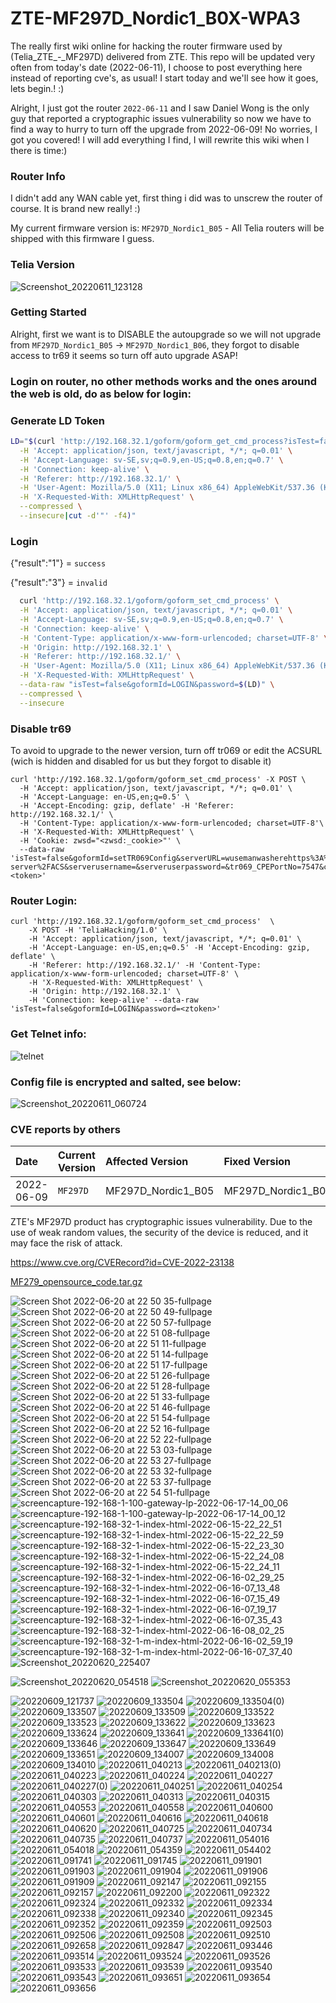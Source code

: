 # ZTE-MF297D_Nordic1_B0X-WPA3

The really first wiki online for hacking the router firmware used by (Telia_ZTE_-_MF297D) delivered from ZTE. This repo will be updated very often from today's date (2022-06-11), I choose to post everything here instead of reporting cve's, as usual! I start today and we'll see how it goes, lets begin.! :)

Alright, I just got the router `2022-06-11` and I saw Daniel Wong is the only guy that reported a cryptographic issues vulnerability so now we have to find a way to hurry to turn off the upgrade from 2022-06-09! No worries, I got you covered! I will add everything I find, I will rewrite this wiki when I  there is time:)

### Router Info

I didn't add any WAN cable yet, first thing i did was to unscrew the router of course. It is brand new really! :)

My current firmware version is: `MF297D_Nordic1_B05` - All Telia routers will be shipped with this firmware I guess.

### Telia Version

![Screenshot_20220611_123128](https://user-images.githubusercontent.com/26827453/173184189-ecc6ad08-7e0e-4a44-bfc9-d88ec4c8be3c.png)

### Getting Started

Alright, first we want is to DISABLE the autoupgrade so we will not upgrade from `MF297D_Nordic1_B05` -> `MF297D_Nordic1_B06`, 
they forgot to disable access to tr69 it seems so turn off auto upgrade ASAP! 

### Login on router, no other methods works and the ones around the web is old, do as below for login:

### Generate LD Token

```sh
LD="$(curl 'http://192.168.32.1/goform/goform_get_cmd_process?isTest=false&cmd=LD&_=1655363462531' \
  -H 'Accept: application/json, text/javascript, */*; q=0.01' \
  -H 'Accept-Language: sv-SE,sv;q=0.9,en-US;q=0.8,en;q=0.7' \
  -H 'Connection: keep-alive' \
  -H 'Referer: http://192.168.32.1/' \
  -H 'User-Agent: Mozilla/5.0 (X11; Linux x86_64) AppleWebKit/537.36 (KHTML, like Gecko) Chrome/102.0.0.0 Safari/537.36' \
  -H 'X-Requested-With: XMLHttpRequest' \
  --compressed \
  --insecure|cut -d'"' -f4)"
```

### Login

{"result":"1"} = `success`

{"result":"3"} = `invalid`

```sh
  curl 'http://192.168.32.1/goform/goform_set_cmd_process' \
  -H 'Accept: application/json, text/javascript, */*; q=0.01' \
  -H 'Accept-Language: sv-SE,sv;q=0.9,en-US;q=0.8,en;q=0.7' \
  -H 'Connection: keep-alive' \
  -H 'Content-Type: application/x-www-form-urlencoded; charset=UTF-8' \
  -H 'Origin: http://192.168.32.1' \
  -H 'Referer: http://192.168.32.1/' \
  -H 'User-Agent: Mozilla/5.0 (X11; Linux x86_64) AppleWebKit/537.36 (KHTML, like Gecko) Chrome/102.0.0.0 Safari/537.36' \
  -H 'X-Requested-With: XMLHttpRequest' \
  --data-raw "isTest=false&goformId=LOGIN&password=$(LD)" \
  --compressed \
  --insecure
```

### Disable tr69

To avoid to upgrade to the newer version, turn off tr069 or edit the ACSURL (wich is hidden and disabled for us but they forgot to disable it)

```console
curl 'http://192.168.32.1/goform/goform_set_cmd_process' -X POST \ 
  -H 'Accept: application/json, text/javascript, */*; q=0.01' \
  -H 'Accept-Language: en-US,en;q=0.5' \
  -H 'Accept-Encoding: gzip, deflate' -H 'Referer: http://192.168.32.1/' \
  -H 'Content-Type: application/x-www-form-urlencoded; charset=UTF-8'\
  -H 'X-Requested-With: XMLHttpRequest' \
  -H 'Cookie: zwsd="<zwsd:_cookie>"' \
  --data-raw 'isTest=false&goformId=setTR069Config&serverURL=wusemanwasherehttps%3A%2F%2Frgw.teliacompany.com%3A7575%2FACS-server%2FACS&serverusername=&serveruserpassword=&tr069_CPEPortNo=7547&connrequestname=&connrequestpassword=&tr069_PeriodicInformEnable=0&tr069_PeriodicInformInterval=99500&tr069_CertEnable=1&AD=<token>'
```

### Router Login:

```
curl 'http://192.168.32.1/goform/goform_set_cmd_process'  \
    -X POST -H 'TeliaHacking/1.0' \
    -H 'Accept: application/json, text/javascript, */*; q=0.01' \
    -H 'Accept-Language: en-US,en;q=0.5' -H 'Accept-Encoding: gzip, deflate' \
    -H 'Referer: http://192.168.32.1/' -H 'Content-Type: application/x-www-form-urlencoded; charset=UTF-8' \
    -H 'X-Requested-With: XMLHttpRequest' \
    -H 'Origin: http://192.168.32.1' \
    -H 'Connection: keep-alive' --data-raw 'isTest=false&goformId=LOGIN&password=<ztoken>'
```

### Get Telnet info: 

![telnet](https://user-images.githubusercontent.com/26827453/173183876-fe01e47d-7973-48bd-aeb1-fde07da2207d.png)

### Config file is encrypted and salted, see below:

![Screenshot_20220611_060724](https://user-images.githubusercontent.com/26827453/173183897-9c243d9e-25f8-4718-b4a7-8e6a7985e7c9.png)

### CVE reports by others

| Date | Current Version    | Affected Version                            |  Fixed Version                          |
| :----------------- | :----------------- | :-------------------------------- | :----------------------------------|  
| 2022-06-09 | `MF297D`            |  MF297D_Nordic1_B05    | MF297D_Nordic1_B06                               |

ZTE's MF297D product has cryptographic issues vulnerability. 
Due to the use of weak random values, the security of the device is reduced, and it may face the risk of attack. 

https://www.cve.org/CVERecord?id=CVE-2022-23138

[MF279_opensource_code.tar.gz](https://github.com/wuseman/ZTE-MF297D_Nordic1_B0X-WPA3/files/9141262/MF279_opensource_code.tar.gz)

![Screen Shot 2022-06-20 at 22 50 35-fullpage](https://user-images.githubusercontent.com/26827453/179757438-bcdbd0cf-1856-4a4e-b86c-37f45d560cf0.png)
![Screen Shot 2022-06-20 at 22 50 49-fullpage](https://user-images.githubusercontent.com/26827453/179757440-41512350-95b0-4263-bdb7-c2faf9472ba3.png)
![Screen Shot 2022-06-20 at 22 50 57-fullpage](https://user-images.githubusercontent.com/26827453/179757444-b890b36b-561e-4262-8349-d49490ab4aeb.png)
![Screen Shot 2022-06-20 at 22 51 08-fullpage](https://user-images.githubusercontent.com/26827453/179757446-779cf043-da60-4b39-bf53-aa360d457d27.png)
![Screen Shot 2022-06-20 at 22 51 11-fullpage](https://user-images.githubusercontent.com/26827453/179757448-51626de4-75f2-4975-9957-6e77ef1037e8.png)
![Screen Shot 2022-06-20 at 22 51 14-fullpage](https://user-images.githubusercontent.com/26827453/179757451-623f5675-9ec0-4f35-905d-daf20368a858.png)
![Screen Shot 2022-06-20 at 22 51 17-fullpage](https://user-images.githubusercontent.com/26827453/179757455-6ecd31fc-263b-433a-ad3b-4dbcf7e1c9aa.png)
![Screen Shot 2022-06-20 at 22 51 26-fullpage](https://user-images.githubusercontent.com/26827453/179757460-b4cb19b7-179d-4fec-b30c-36358d4e068c.png)
![Screen Shot 2022-06-20 at 22 51 28-fullpage](https://user-images.githubusercontent.com/26827453/179757464-8c722afa-0a90-4194-9f82-8f32f9db307d.png)
![Screen Shot 2022-06-20 at 22 51 33-fullpage](https://user-images.githubusercontent.com/26827453/179757465-d90afafe-2e7b-4d01-9ed2-07d00c822575.png)
![Screen Shot 2022-06-20 at 22 51 46-fullpage](https://user-images.githubusercontent.com/26827453/179757467-5e6c9970-362e-4b1e-8f79-6402366fa00d.png)
![Screen Shot 2022-06-20 at 22 51 54-fullpage](https://user-images.githubusercontent.com/26827453/179757468-054b8d6c-37be-4700-beef-c31b524e9864.png)
![Screen Shot 2022-06-20 at 22 52 16-fullpage](https://user-images.githubusercontent.com/26827453/179757470-1fdf6f39-6f7b-4b20-88d1-3c8c7275de4f.png)
![Screen Shot 2022-06-20 at 22 52 22-fullpage](https://user-images.githubusercontent.com/26827453/179757472-c719cfd6-d47d-4362-b84e-cc7a07de8d91.png)
![Screen Shot 2022-06-20 at 22 53 03-fullpage](https://user-images.githubusercontent.com/26827453/179757474-af9e0395-c7fa-4365-b153-67b3e696d5c5.png)
![Screen Shot 2022-06-20 at 22 53 27-fullpage](https://user-images.githubusercontent.com/26827453/179757478-f053e628-37e8-4844-966c-5a759cd3d63d.png)
![Screen Shot 2022-06-20 at 22 53 32-fullpage](https://user-images.githubusercontent.com/26827453/179757479-87529974-f3ee-4b6e-8827-875ef7865ba7.png)
![Screen Shot 2022-06-20 at 22 53 37-fullpage](https://user-images.githubusercontent.com/26827453/179757480-c506aaaf-e598-4158-ae62-c032c744180c.png)
![Screen Shot 2022-06-20 at 22 54 51-fullpage](https://user-images.githubusercontent.com/26827453/179757483-9e7e192e-d0c8-4a2b-bf19-cd5cf2c506d7.png)
![screencapture-192-168-1-100-gateway-lp-2022-06-17-14_00_06](https://user-images.githubusercontent.com/26827453/179757484-0db17c78-7366-4c0a-9b23-08120c9653a8.png)
![screencapture-192-168-1-100-gateway-lp-2022-06-17-14_00_12](https://user-images.githubusercontent.com/26827453/179757487-e41cef79-0b8a-4ca0-9950-95e779e20c48.png)
![screencapture-192-168-32-1-index-html-2022-06-15-22_22_51](https://user-images.githubusercontent.com/26827453/179757489-ab4de259-7e80-4e4c-a712-653fd1d3cdfb.png)
![screencapture-192-168-32-1-index-html-2022-06-15-22_22_59](https://user-images.githubusercontent.com/26827453/179757491-ce9bd138-a2d9-4ae5-ab7a-e09090722be3.png)
![screencapture-192-168-32-1-index-html-2022-06-15-22_23_30](https://user-images.githubusercontent.com/26827453/179757494-dbe8fe67-57a2-43cc-b6aa-7e7a3672341e.png)
![screencapture-192-168-32-1-index-html-2022-06-15-22_24_08](https://user-images.githubusercontent.com/26827453/179757499-eab2119a-d3c5-4b6e-aed9-d4c31b7ef5d6.png)
![screencapture-192-168-32-1-index-html-2022-06-15-22_24_11](https://user-images.githubusercontent.com/26827453/179757502-f8f217cb-3ae6-4fbb-8b14-417915fc5078.png)
![screencapture-192-168-32-1-index-html-2022-06-16-02_29_25](https://user-images.githubusercontent.com/26827453/179757503-24de1d16-647c-4b4e-bdd6-7ba09b12a99c.png)
![screencapture-192-168-32-1-index-html-2022-06-16-07_13_48](https://user-images.githubusercontent.com/26827453/179757504-1ed8de71-9d63-4254-917f-1730b027e38d.png)
![screencapture-192-168-32-1-index-html-2022-06-16-07_15_49](https://user-images.githubusercontent.com/26827453/179757507-a68e8ffa-c2d0-44da-af25-502826b3bc79.png)
![screencapture-192-168-32-1-index-html-2022-06-16-07_19_17](https://user-images.githubusercontent.com/26827453/179757511-8e9f0285-d86b-4fa1-852b-98dc7f25e35b.png)
![screencapture-192-168-32-1-index-html-2022-06-16-07_35_43](https://user-images.githubusercontent.com/26827453/179757516-397414f7-66a5-45ae-bf67-57126bb05c26.png)
![screencapture-192-168-32-1-index-html-2022-06-16-08_02_25](https://user-images.githubusercontent.com/26827453/179757518-8ccd2a33-09bd-4c1a-923c-ab886b297038.png)
![screencapture-192-168-32-1-m-index-html-2022-06-16-02_59_19](https://user-images.githubusercontent.com/26827453/179757519-cb400b32-5ec5-4ba2-943a-dab3ec156bd7.png)
![screencapture-192-168-32-1-m-index-html-2022-06-16-07_37_40](https://user-images.githubusercontent.com/26827453/179757521-9b91da36-149e-4a30-810d-055ff2ec7c60.png)
![Screenshot_20220620_225407](https://user-images.githubusercontent.com/26827453/179757523-5c01a6ea-441d-4dc5-b128-4547907e9bce.png)



![Screenshot_20220620_054518](https://user-images.githubusercontent.com/26827453/175792863-8dadf776-7da2-4d5a-a553-7d5f9c8f8d38.png)
![Screenshot_20220620_055353](https://user-images.githubusercontent.com/26827453/175792869-aaa97b29-884e-4e83-83c6-8d17ad442b3b.png)


![20220609_121737](https://user-images.githubusercontent.com/26827453/175792885-6688b3dc-0870-4cbf-b8d5-7054bd6f02d2.jpg)
![20220609_133504](https://user-images.githubusercontent.com/26827453/175792888-a1a5e25f-49d6-4ac7-bc25-67cfcc97978d.jpg)
![20220609_133504(0)](https://user-images.githubusercontent.com/26827453/175792889-7f543583-f3f6-4c7b-a485-78081b824e52.jpg)
![20220609_133507](https://user-images.githubusercontent.com/26827453/175792890-a92ac80a-0a84-4b03-97d8-4aa22ed62bc2.jpg)
![20220609_133509](https://user-images.githubusercontent.com/26827453/175792892-d264499d-8963-4803-b61f-90d30b4bd399.jpg)
![20220609_133522](https://user-images.githubusercontent.com/26827453/175792893-b0e5c933-5723-4eb9-b4ee-673623c4e494.jpg)
![20220609_133523](https://user-images.githubusercontent.com/26827453/175792894-378710e7-61ea-489c-8ea2-1e0072527d50.jpg)
![20220609_133622](https://user-images.githubusercontent.com/26827453/175792896-053844eb-29c9-4797-b255-31b5462fdca3.jpg)
![20220609_133623](https://user-images.githubusercontent.com/26827453/175792897-26fe128e-96e2-413b-ab26-282b9cd853fb.jpg)
![20220609_133624](https://user-images.githubusercontent.com/26827453/175792900-d12c51c9-3810-4379-8859-59fc441f5558.jpg)
![20220609_133641](https://user-images.githubusercontent.com/26827453/175792901-9372122f-d6cd-461d-be70-ea8f491e29d4.jpg)
![20220609_133641(0)](https://user-images.githubusercontent.com/26827453/175792902-648c9740-c1ce-496f-8d2c-ecb7e7cb6abb.jpg)
![20220609_133646](https://user-images.githubusercontent.com/26827453/175792904-7ef3d037-6c3d-4e88-a62a-3d1fa61fb8c1.jpg)
![20220609_133647](https://user-images.githubusercontent.com/26827453/175792905-350d980c-2922-45ec-a7f9-94382b4ecfc2.jpg)
![20220609_133649](https://user-images.githubusercontent.com/26827453/175792906-aa176a44-830a-4496-a2c8-61d6b2ec2808.jpg)
![20220609_133651](https://user-images.githubusercontent.com/26827453/175792907-4da4f7c2-9633-4d91-8dc9-97852cd21fe3.jpg)
![20220609_134007](https://user-images.githubusercontent.com/26827453/175792908-3572fc3e-3d8a-435f-a54d-e589cece18fa.jpg)
![20220609_134008](https://user-images.githubusercontent.com/26827453/175792910-e478f5c7-2dcd-4883-a057-79cb6bd61899.jpg)
![20220609_134010](https://user-images.githubusercontent.com/26827453/175792911-ef8900bf-9475-480f-82f7-f07c009db841.jpg)
![20220611_040213](https://user-images.githubusercontent.com/26827453/175792912-1a76544d-dd39-4fc0-a0ce-2012593d31f2.jpg)
![20220611_040213(0)](https://user-images.githubusercontent.com/26827453/175792913-20892468-4018-40cb-ad45-b0f813f81819.jpg)
![20220611_040223](https://user-images.githubusercontent.com/26827453/175792914-ad9da62f-71ac-436b-b3f4-beab39e56bd6.jpg)
![20220611_040224](https://user-images.githubusercontent.com/26827453/175792915-60b098d4-4417-4765-befd-89a907ebc893.jpg)
![20220611_040227](https://user-images.githubusercontent.com/26827453/175792917-ce3bad9e-0be1-41ef-8fc1-f470b9468dfe.jpg)
![20220611_040227(0)](https://user-images.githubusercontent.com/26827453/175792918-d4f9969b-782f-4b38-bc30-ce9e6dfa8389.jpg)
![20220611_040251](https://user-images.githubusercontent.com/26827453/175792919-f7648823-6c36-4019-84f4-c853b742f3c3.jpg)
![20220611_040254](https://user-images.githubusercontent.com/26827453/175792920-052a54e4-97a2-47ce-90ed-c24501f4193b.jpg)
![20220611_040303](https://user-images.githubusercontent.com/26827453/175792921-48d3a4c4-7110-48e0-a10b-05bc93929b08.jpg)
![20220611_040313](https://user-images.githubusercontent.com/26827453/175792922-62e3f75d-8a34-4502-a06f-7161e5f209c2.jpg)
![20220611_040315](https://user-images.githubusercontent.com/26827453/175792923-d820361e-30a3-4166-9c3a-7f9c7c906dcc.jpg)
![20220611_040553](https://user-images.githubusercontent.com/26827453/175792924-f78736b7-9054-4557-a3e3-e584216a2120.jpg)
![20220611_040558](https://user-images.githubusercontent.com/26827453/175792926-44972af6-2ea1-4f85-8d63-f84922bc736e.jpg)
![20220611_040600](https://user-images.githubusercontent.com/26827453/175792927-c7a3a88a-2b85-4640-8384-c4e18e8b27c9.jpg)
![20220611_040601](https://user-images.githubusercontent.com/26827453/175792928-821b0f16-9f13-438d-8276-77071208dfd3.jpg)
![20220611_040616](https://user-images.githubusercontent.com/26827453/175792930-0a572cb8-d1c2-482b-8ecc-fc6f52e82732.jpg)
![20220611_040618](https://user-images.githubusercontent.com/26827453/175792931-1bb7923d-c76b-4e57-8dac-2ad1857aefeb.jpg)
![20220611_040620](https://user-images.githubusercontent.com/26827453/175792932-8c41a171-ee36-4270-97e8-0d90d52564ca.jpg)
![20220611_040725](https://user-images.githubusercontent.com/26827453/175792933-7a7f377c-f622-465c-b2de-23d80f60fa15.jpg)
![20220611_040734](https://user-images.githubusercontent.com/26827453/175792934-a2e341ac-d879-4cd3-9aee-30d09d6ce79b.jpg)
![20220611_040735](https://user-images.githubusercontent.com/26827453/175792935-e1b43ce5-df74-4ea1-b9ee-b923e2dafc2a.jpg)
![20220611_040737](https://user-images.githubusercontent.com/26827453/175792937-1abc0e2c-a15f-4cab-a051-72a664990da1.jpg)
![20220611_054016](https://user-images.githubusercontent.com/26827453/175792938-18cd253a-212b-408e-b833-1c8c6438e3ab.jpg)
![20220611_054018](https://user-images.githubusercontent.com/26827453/175792939-1267c621-3c4e-4d11-8d5c-857307f14d2f.jpg)
![20220611_054359](https://user-images.githubusercontent.com/26827453/175792940-6aa5a675-60ed-474e-a130-ba1f50da3e8b.jpg)
![20220611_054402](https://user-images.githubusercontent.com/26827453/175792941-4b752a9b-cb04-4067-a68c-2de9fd1c1a35.jpg)
![20220611_091741](https://user-images.githubusercontent.com/26827453/175792942-a1bae7ea-2791-41ee-bff5-b644b8fe32f7.jpg)
![20220611_091745](https://user-images.githubusercontent.com/26827453/175792943-01ac78a9-20f4-446b-b906-be73d9eb3272.jpg)
![20220611_091901](https://user-images.githubusercontent.com/26827453/175792944-fd21841a-4c60-4e61-8e5d-7fb60d1b8e2c.jpg)
![20220611_091903](https://user-images.githubusercontent.com/26827453/175792946-ef4e1343-348d-4575-8e10-026dbdec04e3.jpg)
![20220611_091904](https://user-images.githubusercontent.com/26827453/175792947-cdbfe125-652b-47fe-90bf-f963d15005c6.jpg)
![20220611_091906](https://user-images.githubusercontent.com/26827453/175792948-458488c2-4929-4fd1-b8e5-347666a23e5c.jpg)
![20220611_091909](https://user-images.githubusercontent.com/26827453/175792949-0652b82b-fc50-42cc-a52b-3cb6869e7693.jpg)
![20220611_092147](https://user-images.githubusercontent.com/26827453/175792951-a9efc611-0b11-47b5-bdf1-739fefc88bf3.jpg)
![20220611_092155](https://user-images.githubusercontent.com/26827453/175792952-839bcdc7-27af-489e-9202-3c006a748f19.jpg)
![20220611_092157](https://user-images.githubusercontent.com/26827453/175792953-3bcc11fe-beb7-4d09-99d9-43c4c1d8105f.jpg)
![20220611_092200](https://user-images.githubusercontent.com/26827453/175792955-c241bbf2-7344-48f1-a31a-c7676bb847a1.jpg)
![20220611_092322](https://user-images.githubusercontent.com/26827453/175792956-2df02c93-d2f6-4702-821c-c9502d47dae1.jpg)
![20220611_092324](https://user-images.githubusercontent.com/26827453/175792957-9561d9ce-9d02-4596-bf2c-10aa017a0db8.jpg)
![20220611_092332](https://user-images.githubusercontent.com/26827453/175792958-fad82369-d811-4bc9-bccd-e22c5f9f7e3b.jpg)
![20220611_092334](https://user-images.githubusercontent.com/26827453/175792959-a65f1197-410d-4ba9-9d6a-24316b59125a.jpg)
![20220611_092338](https://user-images.githubusercontent.com/26827453/175792960-7313ef15-c889-4e49-b0e1-b6fd44af512d.jpg)
![20220611_092340](https://user-images.githubusercontent.com/26827453/175792961-f96041d3-0ca5-473a-958c-964389eba0fe.jpg)
![20220611_092345](https://user-images.githubusercontent.com/26827453/175792962-27660394-333a-486e-8c3a-1acc60de0cee.jpg)
![20220611_092352](https://user-images.githubusercontent.com/26827453/175792963-b7b9b877-1290-4bf2-b0ce-eb0db6de1460.jpg)
![20220611_092359](https://user-images.githubusercontent.com/26827453/175792964-325071af-3841-40b5-98e8-c9395d3983ad.jpg)
![20220611_092503](https://user-images.githubusercontent.com/26827453/175792965-24ebe462-9ae2-4f9f-b27d-b86730d09ca5.jpg)
![20220611_092506](https://user-images.githubusercontent.com/26827453/175792966-ad2b5a00-756a-4675-929a-adbaa896b45f.jpg)
![20220611_092508](https://user-images.githubusercontent.com/26827453/175792967-ca4eecb1-6c5c-4e18-97a8-6f49ac47caff.jpg)
![20220611_092510](https://user-images.githubusercontent.com/26827453/175792968-ec7b6baf-d56a-43bb-8633-c61fa27c8e10.jpg)
![20220611_092658](https://user-images.githubusercontent.com/26827453/175792969-40d486ef-1968-4754-919e-36ab001e3ee2.jpg)
![20220611_092847](https://user-images.githubusercontent.com/26827453/175792971-a1980019-90b7-4594-a340-f0171d8fee63.jpg)
![20220611_093446](https://user-images.githubusercontent.com/26827453/175792973-b3cc7873-1d4b-408b-9b7b-847a6c4d5ac4.jpg)
![20220611_093514](https://user-images.githubusercontent.com/26827453/175792975-220b27ea-a445-4223-853d-abc2daf6af32.jpg)
![20220611_093524](https://user-images.githubusercontent.com/26827453/175792976-540f94fc-d979-498b-9048-43e3fb76511f.jpg)
![20220611_093526](https://user-images.githubusercontent.com/26827453/175792977-30936e5f-b028-4ca6-9f8c-b973de02ae44.jpg)
![20220611_093533](https://user-images.githubusercontent.com/26827453/175792978-bf5d107e-3bd2-4542-99af-cb83bf8359b4.jpg)
![20220611_093539](https://user-images.githubusercontent.com/26827453/175792979-251f8ece-c14b-4936-a07b-d85656845f70.jpg)
![20220611_093540](https://user-images.githubusercontent.com/26827453/175792981-02ad7e43-dcb3-4cae-9d4b-2ddd278e82a1.jpg)
![20220611_093543](https://user-images.githubusercontent.com/26827453/175792982-48688203-80a0-441d-8079-6e0c7b3894c7.jpg)
![20220611_093651](https://user-images.githubusercontent.com/26827453/175792983-8e615b75-cab2-4e13-9846-7b7a2fbfe5ca.jpg)
![20220611_093654](https://user-images.githubusercontent.com/26827453/175792984-ca1b53b1-1e2d-483f-894c-2e9e70ea8fd9.jpg)
![20220611_093656](https://user-images.githubusercontent.com/26827453/175792985-4e469dd7-58ab-4941-b185-38a0b2a8ed12.jpg)

